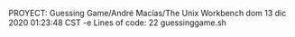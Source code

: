 PROYECT: Guessing Game/André Macías/The Unix Workbench
dom 13 dic 2020 01:23:48 CST
-e 
 Lines of code: 
22 guessinggame.sh
